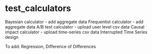 # test_calculators

Bayesian calculator - add aggregate data
Frequentist calculator - add aggregate data
A/B test calculator - upload user level csv data
Causal impact calculator - upload time-series csv data
  Interrupted Time Series design


To add:
Regression, Difference of Differences
